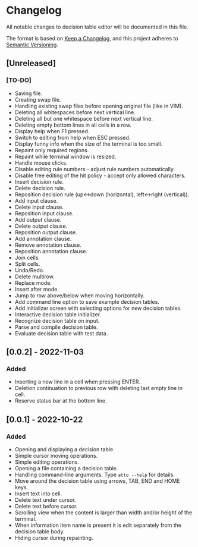 # Changelog

All notable changes to decision table editor will be documented in this file.

The format is based on [Keep a Changelog](https://keepachangelog.com/en/1.0.0/),
and this project adheres to [Semantic Versioning](https://semver.org/spec/v2.0.0.html).

## [Unreleased]

### [TO-DO]

- Saving file.
- Creating swap file.
- Handling existing swap files before opening original file (like in VIM).
- Deleting all whitespaces before next vertical line.
- Deleting all but one whitespace before next vertical line.
- Deleting empty bottom lines in all cells in a row.
- Display help when F1 pressed.
- Switch to editing from help when ESC pressed.
- Display funny info when the size of the terminal is too small.
- Repaint only required regions.
- Repaint while terminal window is resized.
- Handle mouse clicks.
- Disable editing rule numbers - adjust rule numbers automatically.
- Disable free editing of the hit policy - accept only allowed characters.
- Insert decision rule.
- Delete decision rule.
- Reposition decision rule (up<->down (horizontal), left<->right (vertical)).
- Add input clause.
- Delete input clause.
- Reposition input clause.
- Add output clause.
- Delete output clause.
- Reposition output clause.
- Add annotation clause.
- Remove annotation clause.
- Reposition annotation clause.
- Join cells.
- Split cells.
- Undo/Redo.
- Delete multirow.
- Replace mode.
- Insert after mode.
- Jump to row above/below when moving horizontally.
- Add command line option to save example decision tables.
- Add initializer screen with selecting options for new decision tables.
- Interactive decision table initializer.
- Recognize decision table on input.
- Parse and compile decision table.
- Evaluate decision table with test data.

## [0.0.2] - 2022-11-03

### Added

- Inserting a new line in a cell when pressing ENTER.
- Deletion continuation to previous row with deleting last empty line in cell.
- Reserve status bar at the bottom line.

## [0.0.1] - 2022-10-22

### Added

- Opening and displaying a decision table.
- Simple cursor moving operations.
- Simple editing operations.
- Opening a file containing a decision table.
- Handling command-line arguments. Type `atto --help` for details.
- Move around the decision table using arrows, TAB, END and HOME keys.
- Insert text into cell.
- Delete text under cursor.
- Delete text before cursor.
- Scrolling view when the content is larger than width and/or height of the terminal.
- When information item name is present it is edit separately from the decision table body.
- Hiding cursor during repainting.